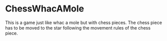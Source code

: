 # ChessWhacAMole
This is a game just like whac a mole but with chess pieces. The chess piece has to be moved to the star following the movement rules of the chess piece. 

